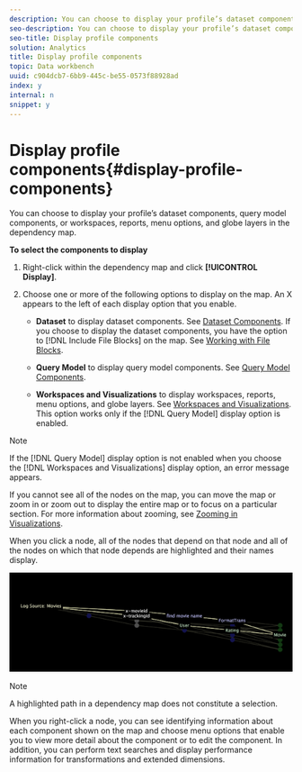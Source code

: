 ```yaml
---
description: You can choose to display your profile’s dataset components, query model components, or workspaces, reports, menu options, and globe layers in the dependency map.
seo-description: You can choose to display your profile’s dataset components, query model components, or workspaces, reports, menu options, and globe layers in the dependency map.
seo-title: Display profile components
solution: Analytics
title: Display profile components
topic: Data workbench
uuid: c904dcb7-6bb9-445c-be55-0573f88928ad
index: y
internal: n
snippet: y
---
```


# Display profile components{#display-profile-components}

You can choose to display your profile’s dataset components, query model components, or workspaces, reports, menu options, and globe layers in the dependency map.

 **To select the components to display**

1. Right-click within the dependency map and click **[!UICONTROL Display]**. 
1. Choose one or more of the following options to display on the map. An X appears to the left of each display option that you enable.

    * **Dataset** to display dataset components. See [Dataset Components](../../../../../home/c-get-started/c-admin-intrf/c-dataset-mgrs/c-dep-maps/c-dataset-comp.md#concept-4afe28ad29d14eca8a5000847254c293). If you choose to display the dataset components, you have the option to [!DNL Include File Blocks] on the map. See [Working with File Blocks](../../../../../home/c-get-started/c-admin-intrf/c-dataset-mgrs/c-dep-maps/c-wkg-file-blocks.md#concept-3652bbabfbd34449a5f842d8aa598efc). 
    
    * **Query Model** to display query model components. See [Query Model Components](../../../../../home/c-get-started/c-admin-intrf/c-dataset-mgrs/c-dep-maps/c-qry-mod-comp.md#concept-32c6dadd32f74179b026c7e96d47710f). 
    
    * **Workspaces and Visualizations** to display workspaces, reports, menu options, and globe layers. See [Workspaces and Visualizations](../../../../../home/c-get-started/c-admin-intrf/c-dataset-mgrs/c-dep-maps/c-wksps-vis.md#concept-abbd4fb115ff47f49f879466ce274921). This option works only if the [!DNL Query Model] display option is enabled.

>[!NOTE]
>
>If the [!DNL Query Model] display option is not enabled when you choose the [!DNL Workspaces and Visualizations] display option, an error message appears.

If you cannot see all of the nodes on the map, you can move the map or zoom in or zoom out to display the entire map or to focus on a particular section. For more information about zooming, see [Zooming in Visualizations](../../../../../home/c-get-started/c-vis/c-zoom-vis.md#concept-7e33670bb5344f78a316f1a84cc20530).

When you click a node, all of the nodes that depend on that node and all of the nodes on which that node depends are highlighted and their names display.

![](assets/vis_DependencyMap_HighlightedPath.png)

>[!NOTE]
>
>A highlighted path in a dependency map does not constitute a selection.

When you right-click a node, you can see identifying information about each component shown on the map and choose menu options that enable you to view more detail about the component or to edit the component. In addition, you can perform text searches and display performance information for transformations and extended dimensions. 

